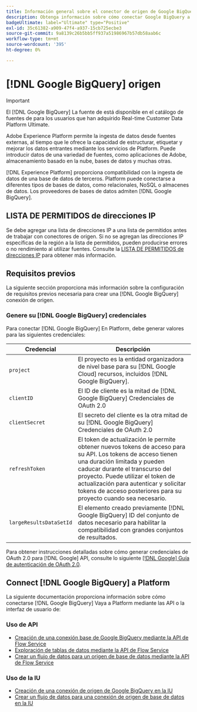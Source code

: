```yaml
---
title: Información general sobre el conector de origen de Google BigQuery
description: Obtenga información sobre cómo conectar Google BigQuery a Adobe Experience Platform mediante API o la interfaz de usuario.
badgeUltimate: label="Ultimate" type="Positive"
exl-id: 35c61382-a909-47f4-a937-15cb725ecbe3
source-git-commit: 9a8139c26b5bb5ff937a51986967b57db58aab6c
workflow-type: tm+mt
source-wordcount: '395'
ht-degree: 0%

---
```


# [!DNL Google BigQuery] origen

>[!IMPORTANT]
>
>El [!DNL Google BigQuery] La fuente de está disponible en el catálogo de fuentes de para los usuarios que han adquirido Real-time Customer Data Platform Ultimate.

Adobe Experience Platform permite la ingesta de datos desde fuentes externas, al tiempo que le ofrece la capacidad de estructurar, etiquetar y mejorar los datos entrantes mediante los servicios de Platform. Puede introducir datos de una variedad de fuentes, como aplicaciones de Adobe, almacenamiento basado en la nube, bases de datos y muchas otras.

[!DNL Experience Platform] proporciona compatibilidad con la ingesta de datos de una base de datos de terceros. Platform puede conectarse a diferentes tipos de bases de datos, como relacionales, NoSQL o almacenes de datos. Los proveedores de bases de datos admiten [!DNL Google BigQuery].

## LISTA DE PERMITIDOS de direcciones IP

Se debe agregar una lista de direcciones IP a una lista de permitidos antes de trabajar con conectores de origen. Si no se agregan las direcciones IP específicas de la región a la lista de permitidos, pueden producirse errores o no rendimiento al utilizar fuentes. Consulte la [LISTA DE PERMITIDOS de direcciones IP](../../ip-address-allow-list.md) para obtener más información.

## Requisitos previos

La siguiente sección proporciona más información sobre la configuración de requisitos previos necesaria para crear una [!DNL Google BigQuery] conexión de origen.

### Genere su [!DNL Google BigQuery] credenciales

Para conectar [!DNL Google BigQuery] En Platform, debe generar valores para las siguientes credenciales:

| Credencial | Descripción |
| ---------- | ----------- |
| `project` | El proyecto es la entidad organizadora de nivel base para su [!DNL Google Cloud] recursos, incluidos [!DNL Google BigQuery]. |
| `clientID` | El ID de cliente es la mitad de [!DNL Google BigQuery] Credenciales de OAuth 2.0 |
| `clientSecret` | El secreto del cliente es la otra mitad de su [!DNL Google BigQuery] Credenciales de OAuth 2.0 |
| `refreshToken` | El token de actualización le permite obtener nuevos tokens de acceso para su API. Los tokens de acceso tienen una duración limitada y pueden caducar durante el transcurso del proyecto. Puede utilizar el token de actualización para autenticar y solicitar tokens de acceso posteriores para su proyecto cuando sea necesario. |
| `largeResultsDataSetId` | El elemento creado previamente  [!DNL Google BigQuery] ID del conjunto de datos necesario para habilitar la compatibilidad con grandes conjuntos de resultados. |

Para obtener instrucciones detalladas sobre cómo generar credenciales de OAuth 2.0 para [!DNL Google] API, consulte lo siguiente [[!DNL Google] Guía de autenticación de OAuth 2.0](https://developers.google.com/identity/protocols/oauth2).

## Connect [!DNL Google BigQuery] a Platform

La siguiente documentación proporciona información sobre cómo conectarse [!DNL Google BigQuery] Vaya a Platform mediante las API o la interfaz de usuario de:

### Uso de API

- [Creación de una conexión base de Google BigQuery mediante la API de Flow Service](../../tutorials/api/create/databases/bigquery.md)
- [Exploración de tablas de datos mediante la API de Flow Service](../../tutorials/api/explore/tabular.md)
- [Crear un flujo de datos para un origen de base de datos mediante la API de Flow Service](../../tutorials/api/collect/database-nosql.md)

### Uso de la IU

- [Creación de una conexión de origen de Google BigQuery en la IU](../../tutorials/ui/create/databases/bigquery.md)
- [Crear un flujo de datos para una conexión de origen de base de datos en la IU](../../tutorials/ui/dataflow/databases.md)
